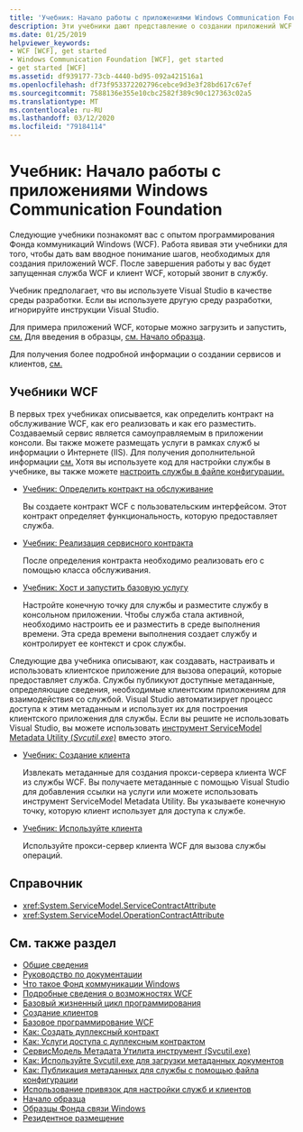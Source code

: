 ```yaml
---
title: 'Учебник: Начало работы с приложениями Windows Communication Foundation'
description: Эти учебники дают представление о создании приложений WCF.
ms.date: 01/25/2019
helpviewer_keywords:
- WCF [WCF], get started
- Windows Communication Foundation [WCF], get started
- get started [WCF]
ms.assetid: df939177-73cb-4440-bd95-092a421516a1
ms.openlocfilehash: df73f953372202796cebce9d3e3f28bd617c67ef
ms.sourcegitcommit: 7588136e355e10cbc2582f389c90c127363c02a5
ms.translationtype: MT
ms.contentlocale: ru-RU
ms.lasthandoff: 03/12/2020
ms.locfileid: "79184114"
---
```

# <a name="tutorial-get-started-with-windows-communication-foundation-applications"></a>Учебник: Начало работы с приложениями Windows Communication Foundation
Следующие учебники познакомят вас с опытом программирования Фонда коммуникаций Windows (WCF). Работа явивая эти учебники для того, чтобы дать вам вводное понимание шагов, необходимых для создания приложений WCF. После завершения работы у вас будет запущенная служба WCF и клиент WCF, который звонит в службу.

Учебник предполагает, что вы используете Visual Studio в качестве среды разработки. Если вы используете другую среду разработки, игнорируйте инструкции Visual Studio.

Для примера приложений WCF, которые можно загрузить и запустить, [см.](samples/index.md) Для введения в образцы, [см. Начало образца](samples/getting-started-sample.md).

Для получения более подробной информации о создании сервисов и клиентов, [см.](basic-wcf-programming.md)

## <a name="wcf-tutorials"></a>Учебники WCF

В первых трех учебниках описывается, как определить контракт на обслуживание WCF, как его реализовать и как его разместить. Создаваемый сервис является самоуправляемым в приложении консоли. Вы также можете размещать услуги в рамках служб ы информации о Интернете (IIS). Для получения дополнительной информации [см.](feature-details/how-to-host-a-wcf-service-in-iis.md) Хотя вы используете код для настройки службы в учебнике, вы также можете [настроить службы в файле конфигурации.](configuring-services-using-configuration-files.md)

- [Учебник: Определить контракт на обслуживание](how-to-define-a-wcf-service-contract.md)

    Вы создаете контракт WCF с пользовательским интерфейсом. Этот контракт определяет функциональность, которую предоставляет служба.

- [Учебник: Реализация сервисного контракта](how-to-implement-a-wcf-contract.md)

    После определения контракта необходимо реализовать его с помощью класса обслуживания.

- [Учебник: Хост и запустить базовую услугу](how-to-host-and-run-a-basic-wcf-service.md)

    Настройте конечную точку для службы и разместите службу в консольном приложении. Чтобы служба стала активной, необходимо настроить ее и разместить в среде выполнения времени. Эта среда времени выполнения создает службу и контролирует ее контекст и срок службы.

Следующие два учебника описывают, как создавать, настраивать и использовать клиентское приложение для вызова операций, которые предоставляет служба. Службы публикуют доступные метаданные, определяющие сведения, необходимые клиентским приложениям для взаимодействия со службой. Visual Studio автоматизирует процесс доступа к этим метаданным и использует их для построения клиентского приложения для службы. Если вы решите не использовать Visual Studio, вы можете использовать [инструмент ServiceModel Metadata Utility (*Svcutil.exe)*](servicemodel-metadata-utility-tool-svcutil-exe.md) вместо этого.

- [Учебник: Создание клиента](how-to-create-a-wcf-client.md)

    Извлекать метаданные для создания прокси-сервера клиента WCF из службы WCF. Вы получаете метаданные с помощью Visual Studio для добавления ссылки на услуги или можете использовать инструмент ServiceModel Metadata Utility. Вы указываете конечную точку, которую клиент использует для доступа к службе.

- [Учебник: Используйте клиента](how-to-use-a-wcf-client.md)

    Используйте прокси-сервер клиента WCF для вызова службы операций.

## <a name="reference"></a>Справочник

- <xref:System.ServiceModel.ServiceContractAttribute>
- <xref:System.ServiceModel.OperationContractAttribute>

## <a name="see-also"></a>См. также раздел

- [Общие сведения](conceptual-overview.md)
- [Руководство по документации](guide-to-the-documentation.md)
- [Что такое Фонд коммуникации Windows](whats-wcf.md)
- [Подробные сведения о возможностях WCF](feature-details/index.md)
- [Базовый жизненный цикл программирования](basic-programming-lifecycle.md)
- [Создание клиентов](building-clients.md)
- [Базовое программирование WCF](basic-wcf-programming.md)
- [Как: Создать дуплексный контракт](feature-details/how-to-create-a-duplex-contract.md)
- [Как: Услуги доступа с дуплексным контрактом](feature-details/how-to-access-services-with-a-duplex-contract.md)
- [СервисМодель Метадата Утилита инструмент (Svcutil.exe)](servicemodel-metadata-utility-tool-svcutil-exe.md)
- [Как: Используйте Svcutil.exe для загрузки метаданных документов](feature-details/how-to-use-svcutil-exe-to-download-metadata-documents.md)
- [Как: Публикация метаданных для службы с помощью файла конфигурации](feature-details/how-to-publish-metadata-for-a-service-using-a-configuration-file.md)
- [Использование привязок для настройки служб и клиентов](using-bindings-to-configure-services-and-clients.md)
- [Начало образца](samples/getting-started-sample.md)
- [Образцы Фонда связи Windows](samples/index.md)
- [Резидентное размещение](samples/self-host.md)
